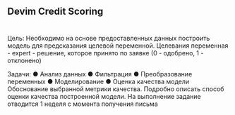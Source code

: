 ## Devim Credit Scoring<h1>
Цель: Необходимо на основе предоставленных данных построить модель для предсказания целевой переменной.
Целевания переменная - expert - решение, которое принято по заявке (0 - одобрено, 1 - отклонено)

Задачи:
● Анализ данных
● Фильтрация
● Преобразование переменных
● Моделирование
● Оценка качества модели
Обоснование выбранной метрики качества. Подробно описать способ оценки качества
построенной модели.
На выполнение задание отводится 1 неделя с момента получения письма

